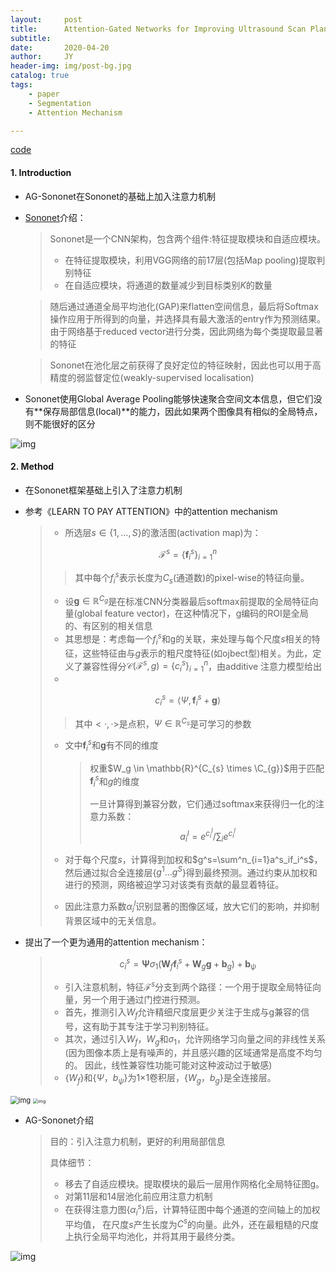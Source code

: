 ```yaml
---
layout:     post
title:      Attention-Gated Networks for Improving Ultrasound Scan Plane Detection
subtitle:   
date:       2020-04-20
author:     JY
header-img: img/post-bg.jpg
catalog: true
tags:
    - paper
    - Segmentation
    - Attention Mechanism

---
```


[code](https://github.com/ozan-oktay/Attention-Gated-Networks)



#### 1. Introduction

- AG-Sononet在Sononet的基础上加入注意力机制

- [Sononet](https://arxiv.org/pdf/1612.05601.pdf)介绍：

  > Sononet是一个CNN架构，包含两个组件:特征提取模块和自适应模块。
  >
  > - 在特征提取模块，利用VGG网络的前17层(包括Map pooling)提取判别特征
  > - 在自适应模块，将通道的数量减少到目标类别$K$的数量

  > 随后通过通道全局平均池化(GAP)来flatten空间信息，最后将Softmax操作应用于所得到的向量，并选择具有最大激活的entry作为预测结果。由于网络基于reduced vector进行分类，因此网络为每个类提取最显著的特征

  > Sononet在池化层之前获得了良好定位的特征映射，因此也可以用于高精度的弱监督定位(weakly-supervised localisation)

  

- Sononet使用Global Average Pooling能够快速聚合空间文本信息，但它们没有**保存局部信息(local)**的能力，因此如果两个图像具有相似的全局特点，则不能很好的区分

![img](https://github.com/ZJU-CVs/zju-cvs.github.io/raw/master/img/picture/Sononet.png)



#### 2. Method

- 在Sononet框架基础上引入了注意力机制

- 参考《LEARN TO PAY ATTENTION》中的attention mechanism

  > - 所选层$s \in\{1, \ldots, S\}$的激活图(activation map)为：
  >
  > $$
  > \mathcal{F}^{s}=\left\{\mathbf{f}_{i}^{s}\right\}_{i=1}^{n}
  > $$
  >
  > > 其中每个$f^s_i$表示长度为$C_s$(通道数)的pixel-wise的特征向量。
  >
  > 
  >
  > - 设$\mathbf{g} \in \mathbb{R}^{C_{g}}$是在标准CNN分类器最后softmax前提取的全局特征向量(global feature vector)，在这种情况下，g编码的ROI是全局的、有区别的相关信息
  > - 其思想是：考虑每一个$f^s_i$和g的关联，来处理与每个尺度$s$相关的特征，这些特征由与$g$表示的粗尺度特征(如ojbect型)相关。为此，定义了兼容性得分$\mathcal{C}(\mathcal{F}^s,g)=\{c^s_i\}^n_{i=1}$，由additive 注意力模型给出
  > - 
  >
  > $$
  > c_{i}^{s}=\left\langle\Psi, \mathbf{f}_{i}^{s}+\mathbf{g}\right\rangle
  > $$
  > 
  >
  > > 其中$<·,·>$是点积，$\Psi \in \mathbb{R}^{C_{s}}$是可学习的参数
  >
  > - 文中$\mathbf{f}_{i}^{s}$和$\mathbf{g}$有不同的维度
  >
  >   > 权重$W_g \in \mathbb{R}^{C_{s} \times \C_{g}}$用于匹配$\mathbf{f}_{i}^{s}$和$g$的维度
  >   >
  >   > 一旦计算得到兼容分数，它们通过softmax来获得归一化的注意力系数：
  >   > $$
  >   > a_i^l=e^{c_i^l}/\sum_i e^{c_i^l}
  >   > $$
  >   > 
  >
  > - 对于每个尺度$s$，计算得到加权和$g^s=\sum^n_{i=1}a^s_if_i^s$，然后通过拟合全连接层{$g^1...g^S$}得到最终预测。通过约束从加权和进行的预测，网络被迫学习对该类有贡献的最显着特征。
  >
  > - 因此注意力系数${\alpha^l_i}$识别显著的图像区域，放大它们的影响，并抑制背景区域中的无关信息。

  

- 提出了一个更为通用的attention mechanism：

  > $$
  > c_{i}^{s}=\boldsymbol{\Psi} \sigma_{1}\left(\mathbf{W}_{f} \mathbf{f}_{i}^{s}+\mathbf{W}_{g} \mathbf{g}+\mathbf{b}_{g}\right)+\mathbf{b}_{\psi}
  > $$
  >
  > 
  >
  > - 引入注意机制，特征$\mathcal{F}^s$分支到两个路径：一个用于提取全局特征向量，另一个用于通过门控进行预测。 
  > - 首先，推测引入$W_f$允许精细尺度层更少关注于生成与g兼容的信号，这有助于其专注于学习判别特征。 
  > - 其次，通过引入$W_f$，$W_g$和$σ_1$，允许网络学习向量之间的非线性关系(因为图像本质上是有噪声的，并且感兴趣的区域通常是高度不均匀的。 因此，线性兼容性功能可能对这种波动过于敏感) 
  > - {$W_f$}和{$Ψ，b_ψ$}为1×1卷积层，{$W_g，b_g$}是全连接层。

  

<img src="https://github.com/ZJU-CVs/zju-cvs.github.io/raw/master/img/picture/4.png" alt="img" style="zoom:80%;" />

<img src="https://github.com/ZJU-CVs/zju-cvs.github.io/raw/master/img/picture/5.png" alt="img" style="zoom:50%;" />

- AG-Sononet介绍

  > 目的：引入注意力机制，更好的利用局部信息
  >
  > 具体细节：
  >
  > - 移去了自适应模块。提取模块的最后一层用作网格化全局特征图g。
  > - 对第11层和14层池化前应用注意力机制
  > - 在获得注意力图$\{\alpha^s_i\}$后，计算特征图中每个通道的空间轴上的加权平均值， 在尺度$s$产生长度为$C^s$的向量。此外，还在最粗糙的尺度上执行全局平均池化，并将其用于最终分类。
  
  

![img](https://github.com/ZJU-CVs/zju-cvs.github.io/raw/master/img/picture/AG-Sononet.png)